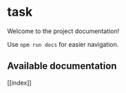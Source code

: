 # task

Welcome to the project documentation!

Use `npm run docs` for easier navigation.

## Available documentation

[[index]]
